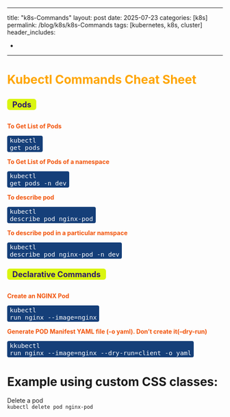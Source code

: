 
---
title: "k8s-Commands"
layout: post
date: 2025-07-23
categories: [k8s]
permalink: /blog/k8s/k8s-Commands
tags: [kubernetes, k8s, cluster]
header_includes:
  - <link rel="stylesheet" href="/assets/css/custom.css">

---


<h1 style="color:orange">Kubectl Commands Cheat Sheet</h1>

<h2 style="color: #2f196bff; font-size: 1.3em; font-weight: bold; background-color: #daf510ff; display: inline-block; padding: 2px 12px; border-radius: 6px; margin-top: 0.5em;">Pods</h2>


<span style="color: #f2540bff; font-weight: 700;">To Get List of Pods</span><br>

<code style="color: white; background-color: rgba(21, 63, 121, 1); font-size: 1.05em; padding: 2px 6px; border-radius: 4px; display: inline-block;">kubectl get pods</code>

<span style="color: #f2540bff; font-weight: 700;">To Get List of Pods of a namespace</span><br>

<code style="color: white; background-color: rgba(21, 63, 121, 1); font-size: 1.05em; padding: 2px 6px; border-radius: 4px; display: inline-block;">kubectl get pods -n dev</code>

<span style="color: #f2540bff; font-weight: 700;">To describe pod</span><br>

<code style="color: white; background-color: rgba(21, 63, 121, 1); font-size: 1.05em; padding: 2px 6px; border-radius: 4px; display: inline-block;">kubectl describe pod nginx-pod</code>

<span style="color: #f2540bff; font-weight: 700;">To describe pod in a particular namspace</span><br>

<code style="color: white; background-color: rgba(21, 63, 121, 1); font-size: 1.05em; padding: 2px 6px; border-radius: 4px; display: inline-block;">kubectl describe pod nginx-pod -n dev</code>


<h2 style="color: #2f196bff; font-size: 1.3em; font-weight: bold; background-color: #daf510ff; display: inline-block; padding: 2px 12px; border-radius: 6px; margin-top: 0.5em;">Declarative Commands</h2>

<span style="color: #f2540bff; font-weight: 700;">Create an NGINX Pod</span><br>

<code style="color: white; background-color: rgba(21, 63, 121, 1); font-size: 1.05em; padding: 2px 6px; border-radius: 4px; display: inline-block;">kubectl run nginx --image=nginx</code>

<span style="color: #f2540bff; font-weight: 700;">Generate POD Manifest YAML file (-o yaml). Don’t create it(–dry-run)</span><br>

<code style="color: white; background-color: rgba(21, 63, 121, 1); font-size: 1.05em; padding: 2px 6px; border-radius: 4px; display: inline-block;">kkubectl run nginx --image=nginx --dry-run=client -o yaml</code>

# Example using custom CSS classes:
<span class="k8s-desc">Delete a pod</span><br>
<code class="k8s-command">kubectl delete pod nginx-pod</code>
